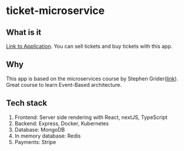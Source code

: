 # ticket-microservice

## What is it
[Link to Application](http://www.moreezus.shop/). You can sell tickets and buy tickets with this app. 

## Why

This app is based on the microservices course by Stephen Grider([link](https://www.udemy.com/course/microservices-with-node-js-and-react/)). Great course to learn Event-Based architecture.

## Tech stack
1. Frontend: Server side rendering with React, nextJS, TypeScript
2. Backend: Express, Docker, Kubernetes
3. Database: MongoDB
4. In memory database: Redis
4. Payments: Stripe